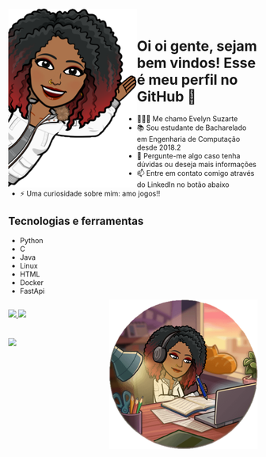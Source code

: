 <img align="left" width="260px" style="margin-top:-20px" src="images/img2.png">

# Oi oi gente, sejam bem vindos! Esse é meu perfil no GitHub 👋

- 👩🏽‍💻 Me chamo Evelyn Suzarte
- 📚 Sou estudante de Bacharelado em Engenharia de Computação desde 2018.2
- 💬 Pergunte-me algo caso tenha dúvidas ou deseja mais informações
- 📫 Entre em contato comigo através do LinkedIn no botão abaixo
- ⚡ Uma curiosidade sobre mim: amo jogos!!

## Tecnologias e ferramentas
- Python
- C
- Java
- Linux
- HTML
- Docker
- FastApi

<div> 


##
<img align="right" width="300px" style="margin-top:-20px" src="images/img1.png">

<div>
<a href="https://github.com/Evelynsuzarte">
<img loading="lazy" height="180em" src="https://github-readme-stats.vercel.app/api/top-langs/?username=Evelynsuzarte&layout=compact&langs_count=7&theme=dracula"/>
<img loading="lazy" height="180em" src="https://github-readme-stats.vercel.app/api?username=Evelynsuzarte&show_icons=true&theme=dracula&include_all_commits=true&count_private=true"/>
</div>
 
 #
 <a href= "https://www.linkedin.com/in/evelyn-suzarte-008b7b181/"> <img src="https://img.shields.io/badge/-LinkedIn-%230077B5?style=for-the-badge&logo=linkedin&logoColor=white" target="_blank"></a> 
 <!--[Snake animation](https://github.com/Evelynsuzarte/Evelynsuzarte/blob/output/github-contribution-grid-snake.svg)-->
</div>

